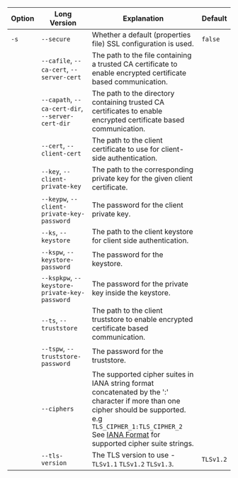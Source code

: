 | Option | Long Version                                     | Explanation                                                                                                                                                                                                                                                                                          | Default   |
|--------|--------------------------------------------------|------------------------------------------------------------------------------------------------------------------------------------------------------------------------------------------------------------------------------------------------------------------------------------------------------|-----------|
| `-s`   | `--secure`                                       | Whether a default (properties file) SSL configuration is used.                                                                                                                                                                                                                                       | `false`   |
|        | `--cafile`, `--ca-cert`, `--server-cert`         | The path to the file containing a trusted CA certificate to enable encrypted certificate based communication.                                                                                                                                                                                        |           |
|        | `--capath`, `--ca-cert-dir`, `--server-cert-dir` | The path to the directory containing trusted CA certificates to enable encrypted certificate based communication.                                                                                                                                                                                    |           |
|        | `--cert`, `--client-cert`                        | The path to the client certificate to use for client-side authentication.                                                                                                                                                                                                                            |           |
|        | `--key`, `--client-private-key`                  | The path to the corresponding private key for the given client certificate.                                                                                                                                                                                                                          |           |
|        | `--keypw`, `--client-private-key-password`       | The password for the client private key.                                                                                                                                                                                                                                                             |           |
|        | `--ks`, `--keystore`                             | The path to the client keystore for client side authentication.                                                                                                                                                                                                                                      |           |
|        | `--kspw`, `--keystore-password`                  | The password for the keystore.                                                                                                                                                                                                                                                                       |           |
|        | `--kspkpw`, `--keystore-private-key-password`    | The password for the private key inside the keystore.                                                                                                                                                                                                                                                |           |
|        | `--ts`, `--truststore`                           | The path to the client truststore to enable encrypted certificate based communication.                                                                                                                                                                                                               |           |
|        | `--tspw`, `--truststore-password`                | The password for the truststore.                                                                                                                                                                                                                                                                     |           |
|        | `--ciphers`                                      | The supported cipher suites in IANA string format concatenated by the ':' character if more than one cipher should be supported. <br> e.g `TLS_CIPHER_1:TLS_CIPHER_2` <br> See [IANA Format](https://www.iana.org/assignments/tls-parameters/tls-parameters.xml) for supported cipher suite strings. |           |
|        | `--tls-version`                                  | The TLS version to use - `TLSv1.1` `TLSv1.2` `TLSv1.3`.                                                                                                                                                                                                                                              | `TLSv1.2` |
